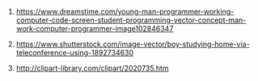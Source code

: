 1. <https://www.dreamstime.com/young-man-programmer-working-computer-code-screen-student-programming-vector-concept-man-work-computer-programmer-image102846347>

2. <https://www.shutterstock.com/image-vector/boy-studying-home-via-teleconference-using-1892734630>

3. <http://clipart-library.com/clipart/2020735.htm>